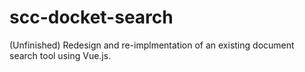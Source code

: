 # scc-docket-search
(Unfinished) Redesign and re-implmentation of an existing document search tool using Vue.js.

